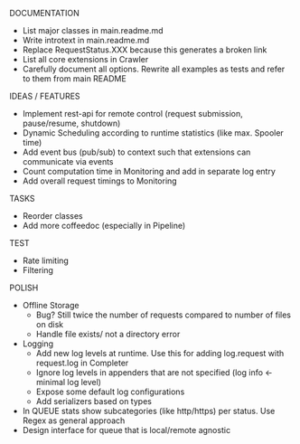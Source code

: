 DOCUMENTATION
 + List major classes in main.readme.md
 + Write introtext in main.readme.md
 + Replace RequestStatus.XXX because this generates a broken link
 + List all core extensions in Crawler
 + Carefully document all options. Rewrite all examples as tests and refer to them from main README
 

IDEAS / FEATURES
 + Implement rest-api for remote control (request submission, pause/resume, shutdown)
 + Dynamic Scheduling according to runtime statistics (like max. Spooler time)
 + Add event bus (pub/sub) to context such that extensions can communicate via events
 + Count computation time in Monitoring and add in separate log entry
 + Add overall request timings to Monitoring

TASKS
 + Reorder classes
 + Add more coffeedoc (especially in Pipeline)
  
TEST
 + Rate limiting
 + Filtering
  
POLISH
 + Offline Storage
   + Bug? Still twice the number of requests compared to number of files on disk
   + Handle file exists/ not a directory error
 + Logging
   + Add new log levels at runtime. Use this for adding log.request with request.log in Completer
   + Ignore log levels in appenders that are not specified (log info <- minimal log level)
   + Expose some default log configurations 
   + Add serializers based on types 
 + In QUEUE stats show subcategories (like http/https) per status. Use Regex as general approach
 + Design interface for queue that is local/remote agnostic
  
  
     
